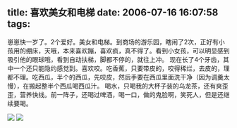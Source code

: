title: 喜欢美女和电梯
date: 2006-07-16 16:07:58
tags:
---

崽崽快一岁了。2个爱好。美女和电梯。到商场的游乐园，瞎闹了2次，正好有小孩用的绷床，天哦，本来喜欢蹦，喜欢疯，真不得了。看到小女孩，可以明显感到吸引他的眼球哦，看到自动扶梯，脚都不停的，就往上冲。
现在长了4个牙齿，其中一个还只能隐约感觉到。喜欢咬。吃香蕉，只要带皮的，咬得稀烂，去皮的，理都不理。吃西瓜，半个的西瓜，先咬皮，然后手要在西瓜里面洗干净（因为调羹太慢），在搬起整半个西瓜喝西瓜汁。
喝水，只喝我的大杯子装的乌龙茶，还有爽歪歪，营养快线。前一阵子，还喝过啤酒，喝一口，做的鬼脸啊，笑死人，但是还继续要喝。

![](/img/PICT0241.JPG)
![](/img/PICT0243.JPG)